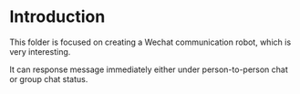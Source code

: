 # Introduction
This folder is focused on creating a Wechat communication robot, which is very interesting.

It can response message immediately either under person-to-person chat or group chat status.
